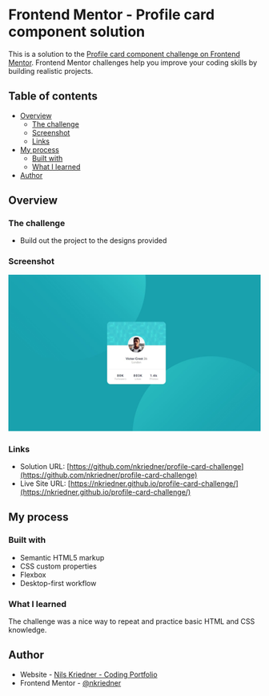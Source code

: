 # Frontend Mentor - Profile card component solution

This is a solution to the [Profile card component challenge on Frontend Mentor](https://www.frontendmentor.io/challenges/profile-card-component-cfArpWshJ). Frontend Mentor challenges help you improve your coding skills by building realistic projects.

## Table of contents

-   [Overview](#overview)
    -   [The challenge](#the-challenge)
    -   [Screenshot](#screenshot)
    -   [Links](#links)
-   [My process](#my-process)
    -   [Built with](#built-with)
    -   [What I learned](#what-i-learned)
-   [Author](#author)

## Overview

### The challenge

-   Build out the project to the designs provided

### Screenshot

![Screenshot of site in Desktop view](./screenshot.jpg)

### Links

-   Solution URL: [https://github.com/nkriedner/profile-card-challenge](https://github.com/nkriedner/profile-card-challenge)
-   Live Site URL: [https://nkriedner.github.io/profile-card-challenge/](https://nkriedner.github.io/profile-card-challenge/)

## My process

### Built with

-   Semantic HTML5 markup
-   CSS custom properties
-   Flexbox
-   Desktop-first workflow

### What I learned

The challenge was a nice way to repeat and practice basic HTML and CSS knowledge.

## Author

-   Website - [Nils Kriedner - Coding Portfolio ](https://nils-kriedner-portfolio.herokuapp.com/)
-   Frontend Mentor - [@nkriedner](https://www.frontendmentor.io/profile/nkriedner)
